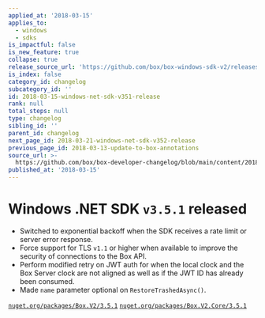```yaml
---
applied_at: '2018-03-15'
applies_to:
  - windows
  - sdks
is_impactful: false
is_new_feature: true
collapse: true
release_source_url: 'https://github.com/box/box-windows-sdk-v2/releases/tag/v3.5.1'
is_index: false
category_id: changelog
subcategory_id: ''
id: 2018-03-15-windows-net-sdk-v351-release
rank: null
total_steps: null
type: changelog
sibling_id: ''
parent_id: changelog
next_page_id: 2018-03-21-windows-net-sdk-v352-release
previous_page_id: 2018-03-13-update-to-box-annotations
source_url: >-
  https://github.com/box/box-developer-changelog/blob/main/content/2018/03-15-windows-net-sdk-v351-release.md
published_at: '2018-03-15'
---
```

# Windows .NET SDK `v3.5.1` released

* Switched to exponential backoff when the SDK receives a rate limit or server error response.
* Force support for TLS `v1.1` or higher when available to improve the security of connections to the Box API.
* Perform modified retry on JWT auth for when the local clock and the Box Server clock are not aligned as well as if the JWT ID has already been consumed.
* Made `name` parameter optional on `RestoreTrashedAsync()`.

[`nuget.org/packages/Box.V2/3.5.1`](https://www.nuget.org/packages/Box.V2/3.5.1)
[`nuget.org/packages/Box.V2.Core/3.5.1`](https://www.nuget.org/packages/Box.V2.Core/3.5.1)
